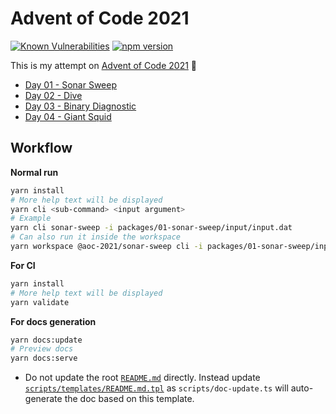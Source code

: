# Advent of Code 2021

[![Known Vulnerabilities](https://snyk.io/test/github/jimmychu0807/advent-of-code-2021/badge.svg)](https://snyk.io/test/github/jimmychu0807/advent-of-code-2021) [![npm version](https://badge.fury.io/js/@aoc-2021%2Fcli.svg)](https://badge.fury.io/js/@aoc-2021%2Fcli)

This is my attempt on [Advent of Code 2021](https://adventofcode.com/2021) :rocket:

- [Day 01 - Sonar Sweep](/01-sonar-sweep.md)
- [Day 02 - Dive](/02-dive.md)
- [Day 03 - Binary Diagnostic](/03-binary-diagnostic.md)
- [Day 04 - Giant Squid](/04-giant-squid.md)

## Workflow

**Normal run**

```bash
yarn install
# More help text will be displayed
yarn cli <sub-command> <input argument>
# Example
yarn cli sonar-sweep -i packages/01-sonar-sweep/input/input.dat
# Can also run it inside the workspace
yarn workspace @aoc-2021/sonar-sweep cli -i packages/01-sonar-sweep/input/input.dat
```

**For CI**

```bash
yarn install
# More help text will be displayed
yarn validate
```

**For docs generation**

```bash
yarn docs:update
# Preview docs
yarn docs:serve
```

- Do not update the root [`README.md`](README.md) directly. Instead update [`scripts/templates/README.md.tpl`](scripts/templates/README.md.tpl) as `scripts/doc-update.ts` will auto-generate the doc based on this template.

